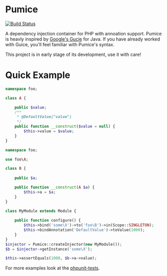 # Pumice #
[![Build Status](https://travis-ci.org/ds82/pumice.png?branch=master)](https://travis-ci.org/ds82/pumice)

A dependency injection container for PHP with annoation support.
Pumice is heavly inspired by [Google's Gucie](http://code.google.com/p/google-guice/) for Java. If you have already worked with Guice, you'll feel familiar with Pumice's syntax.

This project is in early stage of its development, use it with care!

# Quick Example #

```php
namespace foo;

class A {

	public $value;
	/**
	 * @DefaultValue("value")
	 */
	public function __construct($value = null) {
		$this->value = $value;
	}
}
```

```php
namespace foo;

use foo\A;

class B {
	
	public $a;

	public function __construct(A $a) {
		$this->a = $a;
	}
}
```

```php
class MyModule extends Module {
	
	public function configure() {
		$this->bind('some\X')->to('foo\B')->in(Scope::SINGLETON);
		$this->bindAnnotation('DefaultValue')->toValue(1000);
	}
}
$injector = Pumice::createInjector(new MyModule());
$b = $injector->getInstance('some\X');

$this->assertEquals(1000, $b->a->value);

```



For more examples look at the [phpunit-tests](https://github.com/ds82/pumice/tree/master/test/pumice).

